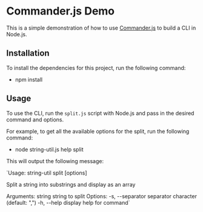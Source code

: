 # Commander.js Demo

This is a simple demonstration of how to use [Commander.js](https://github.com/tj/commander.js) to build a CLI in Node.js.

## Installation

To install the dependencies for this project, run the following command:

- npm install

## Usage

To use the CLI, run the `split.js` script with Node.js and pass in the desired command and options.

For example, to get all the available options for the split, run the following command:

- node string-util.js help split

This will output the following message:

`Usage: string-util split [options] <string>

Split a string into substrings and display as an array

Arguments:
  string                  string to split
Options:
  -s, --separator <char>  separator character (default: ",")
  -h, --help              display help for command`




